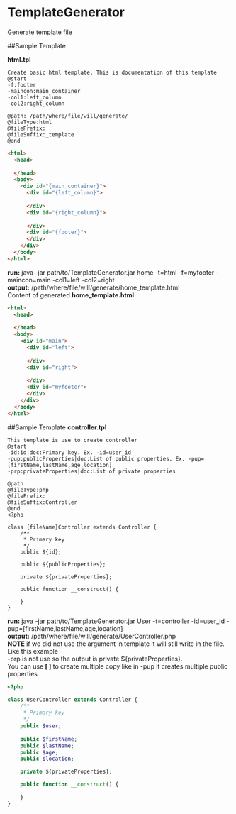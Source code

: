 # TemplateGenerator
Generate template file

##Sample Template

**html.tpl**
```
Create basic html template. This is documentation of this template  
@start  
-f:footer  
-maincon:main_container  
-col1:left_column  
-col2:right_column  

@path: /path/where/file/will/generate/
@fileType:html
@filePrefix:
@fileSuffix:_template
@end
```  


```html
<html>
  <head>
    
  </head>
  <body>
    <div id="{main_container}">
      <div id="{left_column}">
      
      </div>
      <div id="{right_column}">
      
      </div>      
      <div id="{footer}">
      </div>      
    </div>
  </body>
</html>
```

**run:** java -jar path/to/TemplateGenerator.jar home -t=html -f=myfooter -maincon=main -col1=left -col2=right  
**output:** /path/where/file/will/generate/home_template.html  
Content of generated **home_template.html**
```html
<html>
  <head>
    
  </head>
  <body>
    <div id="main">
      <div id="left">
      
      </div>
      <div id="right">
      
      </div>      
      <div id="myfooter">
      </div>      
    </div>
  </body>
</html>
```

##Sample Template
**controller.tpl**
```
This template is use to create controller  
@start  
-id:id|doc:Primary key. Ex. -id=user_id  
-pup:publicProperties|doc:List of public properties. Ex. -pup=[firstName,lastName,age,location]  
-prp:privateProperties|doc:List of private properties  

@path  
@fileType:php  
@filePrefix:  
@fileSuffix:Controller  
@end  
<?php

class {fileName}Controller extends Controller {
	/**
	 * Primary key
	 */
	public ${id};
	
	public ${publicProperties};

	private ${privateProperties};

	public function __construct() {

	}
}
```

**run:** java -jar path/to/TemplateGenerator.jar User -t=controller -id=user_id -pup=[firstName,lastName,age,location]  
**output:** /path/where/file/will/generate/UserController.php  
**NOTE** if we did not use the argument in template it will still write in the file. Like this example  
-prp is not use so the output is private ${privateProperties}.  
You can use **[ ]** to create multiple copy like in -pup it creates multiple public properties

```php
<?php

class UserController extends Controller {
	/**
	 * Primary key
	 */
	public $user;
	
	public $firstName;
	public $lastName;
	public $age;
	public $location;

	private ${privateProperties};

	public function __construct() {

	}
}
```
